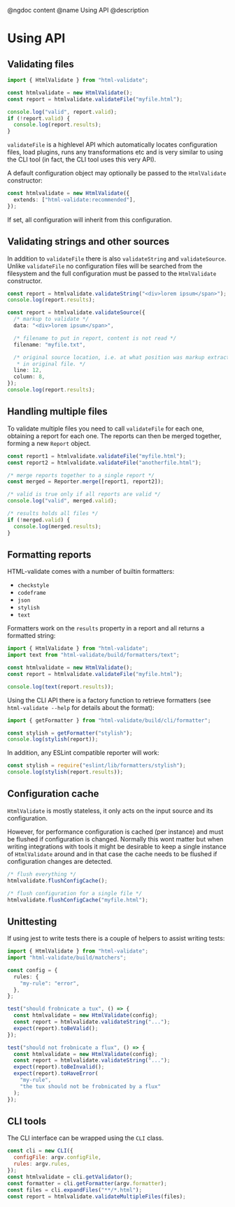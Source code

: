 @ngdoc content
@name Using API
@description

# Using API

## Validating files

```typescript
import { HtmlValidate } from "html-validate";

const htmlvalidate = new HtmlValidate();
const report = htmlvalidate.validateFile("myfile.html");

console.log("valid", report.valid);
if (!report.valid) {
  console.log(report.results);
}
```

`validateFile` is a highlevel API which automatically locates configuration
files, load plugins, runs any transformations etc and is very similar to using
the CLI tool (in fact, the CLI tool uses this very API).

A default configuration object may optionally be passed to the `HtmlValidate`
constructor:

```typescript
const htmlvalidate = new HtmlValidate({
  extends: ["html-validate:recommended"],
});
```

If set, all configuration will inherit from this configuration.

## Validating strings and other sources

In addition to `validateFile` there is also `validateString` and
`validateSource`. Unlike `validateFile` no configuration files will be searched
from the filesystem and the full configuration must be passed to the
`HtmlValidate` constructor.

```typescript
const report = htmlvalidate.validateString("<div>lorem ipsum</span>");
console.log(report.results);
```

```typescript
const report = htmlvalidate.validateSource({
  /* markup to validate */
  data: "<div>lorem ipsum</span>",

  /* filename to put in report, content is not read */
  filename: "myfile.txt",

  /* original source location, i.e. at what position was markup extracted from
   * in original file. */
  line: 12,
  column: 8,
});
console.log(report.results);
```

## Handling multiple files

To validate multiple files you need to call `validateFile` for each one,
obtaining a report for each one. The reports can then be merged together,
forming a new `Report` object.

```typescript
const report1 = htmlvalidate.validateFile("myfile.html");
const report2 = htmlvalidate.validateFile("anotherfile.html");

/* merge reports together to a single report */
const merged = Reporter.merge([report1, report2]);

/* valid is true only if all reports are valid */
console.log("valid", merged.valid);

/* results holds all files */
if (!merged.valid) {
  console.log(merged.results);
}
```

## Formatting reports

HTML-validate comes with a number of builtin formatters:

- `checkstyle`
- `codeframe`
- `json`
- `stylish`
- `text`

Formatters work on the `results` property in a report and all returns a
formatted string:

```typescript
import { HtmlValidate } from "html-validate";
import text from "html-validate/build/formatters/text";

const htmlvalidate = new HtmlValidate();
const report = htmlvalidate.validateFile("myfile.html");

console.log(text(report.results));
```

Using the CLI API there is a factory function to retrieve formatters (see
`html-validate --help` for details about the format):

```typescript
import { getFormatter } from "html-validate/build/cli/formatter";

const stylish = getFormatter("stylish");
console.log(stylish(report));
```

In addition, any ESLint compatible reporter will work:

```typescript
const stylish = require("eslint/lib/formatters/stylish");
console.log(stylish(report.results));
```

## Configuration cache

`HtmlValidate` is mostly stateless, it only acts on the input source and its
configuration.

However, for performance configuration is cached (per instance) and must be
flushed if configuration is changed. Normally this wont matter but when writing
integrations with tools it might be desirable to keep a single instance of
`HtmlValidate` around and in that case the cache needs to be flushed if
configuration changes are detected.

```typescript
/* flush everything */
htmlvalidate.flushConfigCache();

/* flush configuration for a single file */
htmlvalidate.flushConfigCache("myfile.html");
```

## Unittesting

If using jest to write tests there is a couple of helpers to assist writing
tests:

```typescript
import { HtmlValidate } from "html-validate";
import "html-validate/build/matchers";

const config = {
  rules: {
    "my-rule": "error",
  },
};

test("should frobnicate a tux", () => {
  const htmlvalidate = new HtmlValidate(config);
  const report = htmlvalidate.validateString("...");
  expect(report).toBeValid();
});

test("should not frobnicate a flux", () => {
  const htmlvalidate = new HtmlValidate(config);
  const report = htmlvalidate.validateString("...");
  expect(report).toBeInvalid();
  expect(report).toHaveError(
    "my-rule",
    "the tux should not be frobnicated by a flux"
  );
});
```

## CLI tools

The CLI interface can be wrapped using the `CLI` class.

```js
const cli = new CLI({
  configFile: argv.configFile,
  rules: argv.rules,
});
const htmlvalidate = cli.getValidator();
const formatter = cli.getFormatter(argv.formatter);
const files = cli.expandFiles("**/*.html");
const report = htmlvalidate.validateMultipleFiles(files);
```

